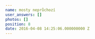 ```yaml
---
name: mosty neprůchozí
user_answers: []
photos: []
position: 8
date: 2016-04-08 14:25:06.000000000 Z
---
```

